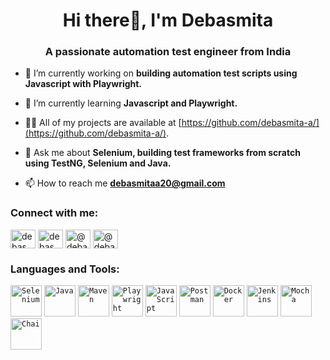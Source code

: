 <h1 align="center">Hi there👋, I'm Debasmita</h1>
<h3 align="center">A passionate automation test engineer from India</h3>

- 🔭 I’m currently working on **building automation test scripts using Javascript with Playwright.**

- 🌱 I’m currently learning **Javascript and Playwright.**

- 👨‍💻 All of my projects are available at [https://github.com/debasmita-a/](https://github.com/debasmita-a/).

- 💬 Ask me about **Selenium, building test frameworks from scratch using TestNG, Selenium and Java.**

- 📫 How to reach me **debasmitaa20@gmail.com**

<h3 align="left">Connect with me:</h3>
<p align="left">
<a href="https://dev.to/debasmita-a" target="blank"><img align="center" src="https://raw.githubusercontent.com/rahuldkjain/github-profile-readme-generator/master/src/images/icons/Social/devto.svg" alt="debasmita-a" height="30" width="40" /></a>
<a href="https://linkedin.com/in/debasmita-adhikari" target="blank"><img align="center" src="https://raw.githubusercontent.com/rahuldkjain/github-profile-readme-generator/master/src/images/icons/Social/linked-in-alt.svg" alt="debasmita-adhikari" height="30" width="40" /></a>
<a href="https://hashnode.com/@debasmita-a" target="blank"><img align="center" src="https://raw.githubusercontent.com/rahuldkjain/github-profile-readme-generator/master/src/images/icons/Social/hashnode.svg" alt="@debasmita-a" height="30" width="40" /></a>
<a href="https://medium.com/@debasmita-a" target="blank"><img align="center" src="https://raw.githubusercontent.com/rahuldkjain/github-profile-readme-generator/master/src/images/icons/Social/medium.svg" alt="@debasmita-a" height="30" width="40" /></a>
</p>

<h3 align="left">Languages and Tools:</h3>
<p align="left"> <code><img width="50" src="https://raw.githubusercontent.com/marwin1991/profile-technology-icons/refs/heads/main/icons/selenium.png" alt="Selenium" title="Selenium"/></code>
	<code><img width="50" src="https://raw.githubusercontent.com/marwin1991/profile-technology-icons/refs/heads/main/icons/java.png" alt="Java" title="Java"/></code>
	<code><img width="50" src="https://raw.githubusercontent.com/marwin1991/profile-technology-icons/refs/heads/main/icons/maven.png" alt="Maven" title="Maven"/></code>
	<code><img width="50" src="https://raw.githubusercontent.com/marwin1991/profile-technology-icons/refs/heads/main/icons/playwright.png" alt="Playwright" title="Playwright"/></code>
	<code><img width="50" src="https://raw.githubusercontent.com/marwin1991/profile-technology-icons/refs/heads/main/icons/javascript.png" alt="JavaScript" title="JavaScript"/></code>
	<code><img width="50" src="https://raw.githubusercontent.com/marwin1991/profile-technology-icons/refs/heads/main/icons/postman.png" alt="Postman" title="Postman"/></code>
	<code><img width="50" src="https://raw.githubusercontent.com/marwin1991/profile-technology-icons/refs/heads/main/icons/docker.png" alt="Docker" title="Docker"/></code>
	<code><img width="50" src="https://raw.githubusercontent.com/marwin1991/profile-technology-icons/refs/heads/main/icons/jenkins.png" alt="Jenkins" title="Jenkins"/></code>
	<code><img width="50" src="https://raw.githubusercontent.com/marwin1991/profile-technology-icons/refs/heads/main/icons/mocha.png" alt="Mocha" title="Mocha"/></code> 
        <code><img width="50" src="https://raw.githubusercontent.com/marwin1991/profile-technology-icons/refs/heads/main/icons/chai.png" alt="Chai" title="Chai"/></code> </p>


